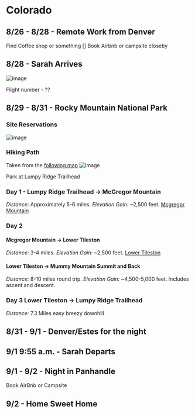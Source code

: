 # Colorado

## 8/26 - 8/28 - Remote Work from Denver
Find Coffee shop or something
[] Book Airbnb or campsite closeby 

## 8/28 - Sarah Arrives

![image](https://github.com/alowry721/August2024/assets/18517196/34c87912-ba00-40f9-ad2c-249610b5a0c3)

Flight number - ??

## 8/29 - 8/31 - Rocky Mountain National Park

### Site Reservations
![image](https://github.com/alowry721/August2024/assets/18517196/958efc6c-6230-4fd2-9a7f-11f8a2e7a075)

### Hiking Path
Taken from the [following map](https://www.nps.gov/romo/planyourvisit/upload/campsite_map.pdf)
![image](https://github.com/alowry721/August2024/assets/18517196/894fd44c-c4e0-442c-9732-d8813f396ab0)

Park at Lumpy Ridge Trailhead

### Day 1 - Lumpy Ridge Trailhead -> McGregor Mountain
*Distance:* Approximately 5-6 miles.
*Elevation Gain:* ~2,500 feet.
[Mcgregor Mountain](https://www.nps.gov/romo/planyourvisit/mcgregor-mountain.htm)

### Day 2

#### Mcgregor Mountain -> Lower Tileston
*Distance:* 3-4 miles.
*Elevation Gain:* ~2,500 feet.
[Lower Tileston](https://www.nps.gov/romo/planyourvisit/lower-tileston-meadows.htm)


#### Lower Tileston -> Mummy Mountain Summit and Back
*Distance:* 8-10 miles round trip.
*Elevation Gain:* ~4,500-5,000 feet.  Includes ascent and descent.

### Day 3 Lower Tileston -> Lumpy Ridge Trailhead
*Distance:* 7.3 Miles easy breezy downhill

## 8/31 - 9/1 - Denver/Estes for the night

## 9/1 9:55 a.m. - Sarah Departs 

## 9/1 - 9/2 - Night in Panhandle
Book AirBnb or Campsite

## 9/2 - Home Sweet Home
